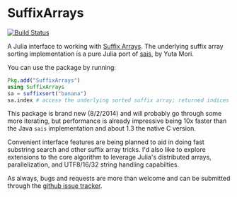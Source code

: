 # SuffixArrays

[![Build Status](https://travis-ci.org/quinnj/SuffixArrays.jl.svg?branch=master)](https://travis-ci.org/quinnj/SuffixArrays.jl)

A Julia interface to working with [Suffix Arrays](http://en.wikipedia.org/wiki/Suffix_array). The underlying suffix array sorting implementation is a pure Julia port of [sais](https://sites.google.com/site/yuta256/sais), by Yuta Mori.

You can use the package by running:
```julia
Pkg.add("SuffixArrays")
using SuffixArrays
sa = suffixsort("banana")
sa.index # access the underlying sorted suffix array; returned indices are currently 0-based
```

This package is brand new (8/2/2014) and will probably go through some more iterating, but performance is already impressive being 10x faster than the Java `sais` implementation and about 1.3 the native C version.

Convenient interface features are being planned to aid in doing fast substring search and other suffix array tricks. I'd also like to explore extensions to the core algorithm to leverage Julia's distributed arrays, parallelization, and UTF8/16/32 string handling capabilties.

As always, bugs and requests are more than welcome and can be submitted through the [github issue tracker](https://github.com/quinnj/SuffixArrays.jl/issues).
